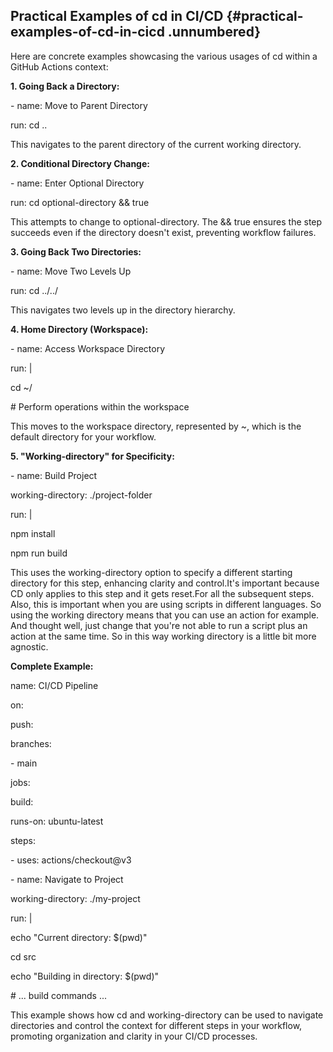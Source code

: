 ﻿## **Practical Examples of cd in CI/CD** {#practical-examples-of-cd-in-cicd .unnumbered}

Here are concrete examples showcasing the various usages of cd within a GitHub Actions context:

**1. Going Back a Directory:**

\- name: Move to Parent Directory

run: cd ..

This navigates to the parent directory of the current working directory.

**2. Conditional Directory Change:**

\- name: Enter Optional Directory

run: cd optional-directory && true

This attempts to change to optional-directory. The && true ensures the step succeeds even if the directory doesn\'t exist, preventing workflow failures.

**3. Going Back Two Directories:**

\- name: Move Two Levels Up

run: cd ../../

This navigates two levels up in the directory hierarchy.

**4. Home Directory (Workspace):**

\- name: Access Workspace Directory

run: \|

cd \~/

\# Perform operations within the workspace

This moves to the workspace directory, represented by \~, which is the default directory for your workflow.

**5. \"Working-directory\" for Specificity:**

\- name: Build Project

working-directory: ./project-folder

run: \|

npm install

npm run build

This uses the working-directory option to specify a different starting directory for this step, enhancing clarity and control.It\'s important because CD only applies to this step and it gets reset.For all the subsequent steps. Also, this is important when you are using scripts in different languages. So using the working directory means that you can use an action for example. And thought well, just change that you\'re not able to run a script plus an action at the same time. So in this way working directory is a little bit more agnostic.

**Complete Example:**

name: CI/CD Pipeline

on:

push:

branches:

\- main

jobs:

build:

runs-on: ubuntu-latest

steps:

\- uses: actions/checkout@v3

\- name: Navigate to Project

working-directory: ./my-project

run: \|

echo \"Current directory: \$(pwd)\"

cd src

echo \"Building in directory: \$(pwd)\"

\# \... build commands \...

This example shows how cd and working-directory can be used to navigate directories and control the context for different steps in your workflow, promoting organization and clarity in your CI/CD processes.


